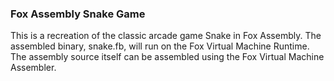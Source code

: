 ### Fox Assembly Snake Game
This is a recreation of the classic arcade game Snake in Fox Assembly.
The assembled binary, snake.fb, will run on the Fox Virtual Machine Runtime.
The assembly source itself can be assembled using the Fox Virtual Machine Assembler.
